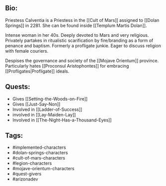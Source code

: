 ## Bio:

Priestess Calventia is a Priestess in the [[Cult of Mars]] assigned to [[Dolan Springs]] in 2281. She can be found inside [[Templum Martis Dolan]].

Intense woman in her 40s. Deeply devoted to Mars and very religious. Privately partakes in ritualistic scarification by fire/branding as a form of penance and baptism. Formerly a profligate junkie. Eager to discuss religion with female couriers.

Despises the governance and society of the [[Mojave Orientum]] province. Particularly hates [[Proconsul Aristophontes]] for embracing [[Profligates|Profligate]] ideals.
## Quests:

- Gives [[Setting-the-Woods-on-Fire]]
- Gives [[Just-Say-Non]]
- Involved in [[Ladder-of-Success]]
- involved in [[Lay-Maiden-Lay]]
- Involved in [[The-Night-Has-a-Thousand-Eyes]]

## Tags:

- #implemented-characters
- #dolan-springs-characters
- #cult-of-mars-characters
- #legion-characters
- #mojave-orientum-characters
- #quest-givers
- #arizonadev